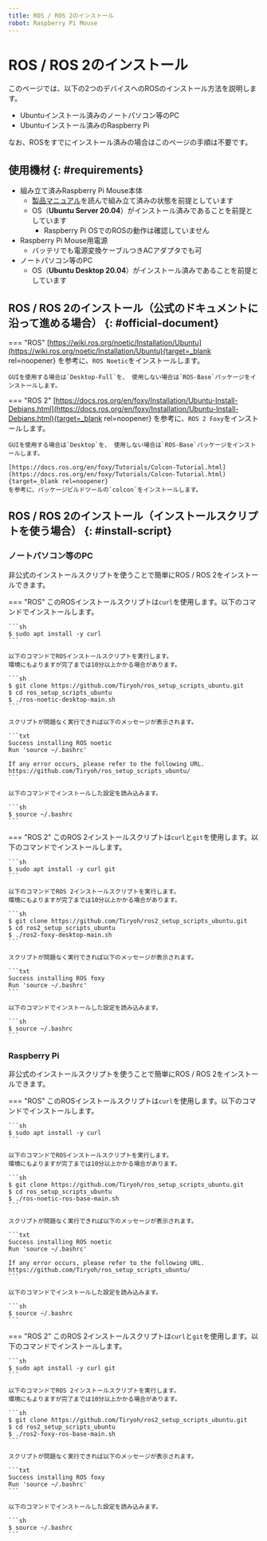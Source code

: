 ```yaml
---
title: ROS / ROS 2のインストール
robot: Raspberry Pi Mouse
---
```


# ROS / ROS 2のインストール

このページでは、以下の2つのデバイスへのROSのインストール方法を説明します。

* Ubuntuインストール済みのノートパソコン等のPC
* Ubuntuインストール済みのRaspberry Pi

なお、ROSをすでにインストール済みの場合はこのページの手順は不要です。


## 使用機材 {: #requirements}


* 組み立て済みRaspberry Pi Mouse本体
    * [製品マニュアル](https://rt-net.jp/products/raspberrypimousev3/#downloads)を読んで組み立て済みの状態を前提としています
    * OS（**Ubuntu Server 20.04**）がインストール済みであることを前提としています
        * Raspberry Pi OSでのROSの動作は確認していません
* Raspberry Pi Mouse用電源
    * バッテリでも電源変換ケーブルつきACアダプタでも可
* ノートパソコン等のPC
    * OS（**Ubuntu Desktop 20.04**）がインストール済みであることを前提としています

## ROS / ROS 2のインストール（公式のドキュメントに沿って進める場合） {: #official-document}

=== "ROS"
    [https://wiki.ros.org/noetic/Installation/Ubuntu](https://wiki.ros.org/noetic/Installation/Ubuntu){target=_blank rel=noopener}
    を参考に、`ROS Noetic`をインストールします。

    GUIを使用する場合は`Desktop-Full`を、 使用しない場合は`ROS-Base`パッケージをインストールします。

=== "ROS 2"
    [https://docs.ros.org/en/foxy/Installation/Ubuntu-Install-Debians.html](https://docs.ros.org/en/foxy/Installation/Ubuntu-Install-Debians.html){target=_blank rel=noopener}
    を参考に、`ROS 2 Foxy`をインストールします。

    GUIを使用する場合は`Desktop`を、 使用しない場合は`ROS-Base`パッケージをインストールします。

    [https://docs.ros.org/en/foxy/Tutorials/Colcon-Tutorial.html](https://docs.ros.org/en/foxy/Tutorials/Colcon-Tutorial.html){target=_blank rel=noopener}
    を参考に、パッケージビルドツールの`colcon`をインストールします。

## ROS / ROS 2のインストール（インストールスクリプトを使う場合） {: #install-script}

### ノートパソコン等のPC

非公式のインストールスクリプトを使うことで簡単にROS / ROS 2をインストールできます。

=== "ROS"
    このROSインストールスクリプトは`curl`を使用します。以下のコマンドでインストールします。
    
    ```sh
    $ sudo apt install -y curl
    ```
    
    以下のコマンドでROSインストールスクリプトを実行します。  
    環境にもよりますが完了までは10分以上かかる場合があります。
    
    ```sh
    $ git clone https://github.com/Tiryoh/ros_setup_scripts_ubuntu.git
    $ cd ros_setup_scripts_ubuntu
    $ ./ros-noetic-desktop-main.sh
    ```
    
    スクリプトが問題なく実行できれば以下のメッセージが表示されます。
    
    ```txt
    Success installing ROS noetic
    Run 'source ~/.bashrc'
    
    If any error occurs, please refer to the following URL.
    https://github.com/Tiryoh/ros_setup_scripts_ubuntu/
    ```
    
    以下のコマンドでインストールした設定を読み込みます。
    
    ```sh
    $ source ~/.bashrc
    ```
=== "ROS 2"
    このROS 2インストールスクリプトは`curl`と`git`を使用します。以下のコマンドでインストールします。
    
    ```sh
    $ sudo apt install -y curl git
    ```
    
    以下のコマンドでROS 2インストールスクリプトを実行します。  
    環境にもよりますが完了までは10分以上かかる場合があります。
    
    ```sh
    $ git clone https://github.com/Tiryoh/ros2_setup_scripts_ubuntu.git
    $ cd ros2_setup_scripts_ubuntu
    $ ./ros2-foxy-desktop-main.sh
    ```
    
    スクリプトが問題なく実行できれば以下のメッセージが表示されます。
    
    ```txt
    Success installing ROS foxy
    Run 'source ~/.bashrc'
    ```
    
    以下のコマンドでインストールした設定を読み込みます。
    
    ```sh
    $ source ~/.bashrc
    ```

### Raspberry Pi

非公式のインストールスクリプトを使うことで簡単にROS / ROS 2をインストールできます。

=== "ROS"
    このROSインストールスクリプトは`curl`を使用します。以下のコマンドでインストールします。
    
    ```sh
    $ sudo apt install -y curl
    ```
    
    以下のコマンドでROSインストールスクリプトを実行します。  
    環境にもよりますが完了までは10分以上かかる場合があります。
    
    ```sh
    $ git clone https://github.com/Tiryoh/ros_setup_scripts_ubuntu.git
    $ cd ros_setup_scripts_ubuntu
    $ ./ros-noetic-ros-base-main.sh
    ```
    
    スクリプトが問題なく実行できれば以下のメッセージが表示されます。
    
    ```txt
    Success installing ROS noetic
    Run 'source ~/.bashrc'
    
    If any error occurs, please refer to the following URL.
    https://github.com/Tiryoh/ros_setup_scripts_ubuntu/
    ```
    
    以下のコマンドでインストールした設定を読み込みます。
    
    ```sh
    $ source ~/.bashrc
    ```
=== "ROS 2"
    このROS 2インストールスクリプトは`curl`と`git`を使用します。以下のコマンドでインストールします。
    
    ```sh
    $ sudo apt install -y curl git
    ```
    
    以下のコマンドでROS 2インストールスクリプトを実行します。  
    環境にもよりますが完了までは10分以上かかる場合があります。
    
    ```sh
    $ git clone https://github.com/Tiryoh/ros2_setup_scripts_ubuntu.git
    $ cd ros2_setup_scripts_ubuntu
    $ ./ros2-foxy-ros-base-main.sh
    ```
    
    スクリプトが問題なく実行できれば以下のメッセージが表示されます。
    
    ```txt
    Success installing ROS foxy
    Run 'source ~/.bashrc'
    ```
    
    以下のコマンドでインストールした設定を読み込みます。
    
    ```sh
    $ source ~/.bashrc
    ```
